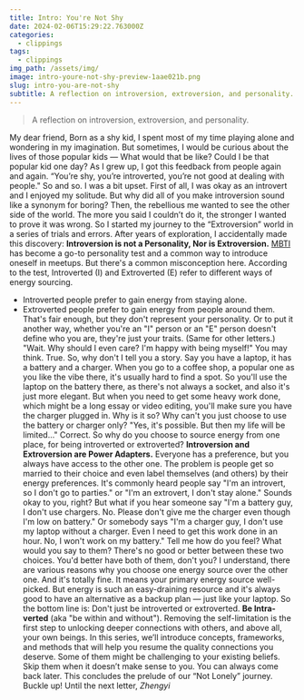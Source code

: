 ```yaml
---
title: Intro: You're Not Shy
date: 2024-02-06T15:29:22.763000Z
categories:
  - clippings
tags:
  - clippings
img_path: /assets/img/
image: intro-youre-not-shy-preview-1aae021b.png
slug: intro-you-are-not-shy
subtitle: A reflection on introversion, extroversion, and personality.
---
```


> A reflection on introversion, extroversion, and personality.

My dear friend,
Born as a shy kid, I spent most of my time playing alone and wondering in my imagination. But sometimes, I would be curious about the lives of those popular kids — What would that be like? Could I be that popular kid one day?
As I grew up, I got this feedback from people again and again. “You’re shy, you’re introverted, you’re not good at dealing with people." So and so.
I was a bit upset.
First of all, I was okay as an introvert and I enjoyed my solitude. But why did all of you make introversion sound like a synonym for boring?
Then, the rebellious me wanted to see the other side of the world. The more you said I couldn’t do it, the stronger I wanted to prove it was wrong.
So I started my journey to the “Extroversion” world in a series of trials and errors. After years of exploration, I accidentally made this discovery:
**Introversion is not a Personality, Nor is Extroversion.**
[MBTI](https://www.16personalities.com/) has become a go-to personality test and a common way to introduce oneself in meetups. But there's a common misconception here.
According to the test, Introverted (I) and Extroverted (E) refer to different ways of energy sourcing.

- Introverted people prefer to gain energy from staying alone.
- Extroverted people prefer to gain energy from people around them.
  That's fair enough, but they don't represent your personality. Or to put it another way, whether you're an "I" person or an "E" person doesn't define who you are, they're just your traits. (Same for other letters.)
  "Wait. Why should I even care? I'm happy with being myself!" You may think.
  True.
  So, why don't I tell you a story.
  Say you have a laptop, it has a battery and a charger. When you go to a coffee shop, a popular one as you like the vibe there, it's usually hard to find a spot. So you'll use the laptop on the battery there, as there's not always a socket, and also it's just more elegant.
  But when you need to get some heavy work done, which might be a long essay or video editing, you'll make sure you have the charger plugged in.
  Why is it so? Why can't you just choose to use the battery or charger only?
  "Yes, it's possible. But then my life will be limited..."
  Correct.
  So why do you choose to source energy from one place, for being introverted or extroverted?
  **Introversion and Extroversion are Power Adapters.**
  Everyone has a preference, but you always have access to the other one.
  The problem is people get so married to their choice and even label themselves (and others) by their energy preferences.
  It's commonly heard people say "I'm an introvert, so I don't go to parties." or "I'm an extrovert, I don't stay alone."
  Sounds okay to you, right?
  But what if you hear someone say "I'm a battery guy, I don't use chargers. No. Please don't give me the charger even though I'm low on battery." Or somebody says "I'm a charger guy, I don't use my laptop without a charger. Even I need to get this work done in an hour. No, I won't work on my battery."
  Tell me how do you feel? What would you say to them?
  There's no good or better between these two choices. You'd better have both of them, don't you?
  I understand, there are various reasons why you choose one energy source over the other one. And it's totally fine. It means your primary energy source well-picked. But energy is such an easy-draining resource and it's always good to have an alternative as a backup plan — just like your laptop.
  So the bottom line is:
  Don't just be introverted or extroverted.
  **Be Intra-verted** (aka "be within and without").
  Removing the self-limitation is the first step to unlocking deeper connections with others, and above all, your own beings.
  In this series, we’ll introduce concepts, frameworks, and methods that will help you resume the quality connections you deserve. Some of them might be challenging to your existing beliefs. Skip them when it doesn’t make sense to you. You can always come back later.
  This concludes the prelude of our “Not Lonely” journey. Buckle up!
  Until the next letter,
  _Zhengyi_
